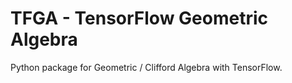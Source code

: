 # TFGA - TensorFlow Geometric Algebra
Python package for Geometric / Clifford Algebra with TensorFlow.
